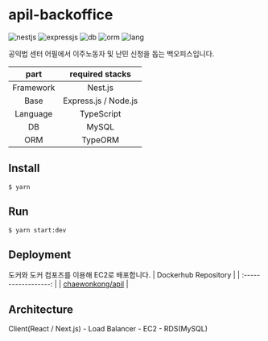 # apil-backoffice

![nestjs](https://img.shields.io/badge/framework-nestjs-brightgreen)
![expressjs](https://img.shields.io/badge/framework-express-yellowgreen)
![db](https://img.shields.io/badge/db-mysql-orange)
![orm](https://img.shields.io/badge/orm-typeorm-red)
![lang](https://img.shields.io/badge/lang-typescript-blue)

공익법 센터 어필에서 이주노동자 및 난민 신청을 돕는 백오피스입니다.

|   part    |   required stacks    |
| :-------: | :------------------: |
| Framework |       Nest.js        |
|   Base    | Express.js / Node.js |
| Language  |      TypeScript      |
|    DB     |        MySQL         |
|    ORM    |       TypeORM        |

## Install

```shell
$ yarn
```

## Run

```shell
$ yarn start:dev
```

## Deployment

도커와 도커 컴포즈를 이용해 EC2로 배포합니다.
| Dockerhub Repository |
| :------------------: |
| [chaewonkong/apil](https://hub.docker.com/repository/docker/chaewonkong/apil) |

## Architecture

Client(React / Next.js) - Load Balancer - EC2 - RDS(MySQL)
